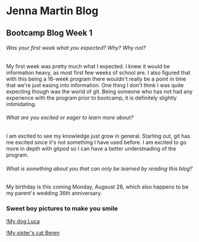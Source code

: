 # Jenna Martin Blog

## Bootcamp Blog Week 1

###### Was your first week what you expected? Why? Why not?

My first week was pretty much what I expected. I knew it would be information heavy, as most first few weeks of school are. I also figured that with this being a 16-week program there wouldn't really be a point in time that we're just easing into information. One thing I don't think I was quite expecting though was the world of git. Being someone who has not had any experience with the program prior to bootcamp, it is definitely slightly intimidating. 

###### What are you excited or eager to learn more about?

I am excited to see my knowledge just grow in general. Starting out, git has me excited since it's not something I have used before. I am excited to go more in depth with gitpod so I can have a better understnading of the program. 

###### What is something about you that can only be learned by reading this blog?

My birthday is this coming Monday, Augsust 28, which also happens to be my parent's wedding 36th anniversary. 

### Sweet boy pictures to make you smile

[!My dog Luca](https://github.com/jenna-theresa01/jenna-theresa.github.io/blob/dev/img/IMG_4166.jpeg)

[!My sister's cat Beren](https://github.com/jenna-theresa01/jenna-theresa.github.io/blob/dev/img/IMG_4598.jpeg)